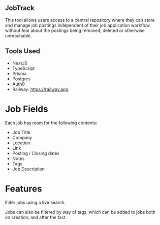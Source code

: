 ## JobTrack

This tool allows users access to a central repository where they can store and manage job postings independent of their job application workflow, without fear about the postings being removed, deleted or otherwise unreachable.

## Tools Used
 - NextJS
 - TypeScript
 - Prisma
 - Postgres
 - Auth0
 - Railway: https://railway.app

# Job Fields

Each job has room for the following contents:

 - Job Title
 - Company
 - Location
 - Link
 - Posting / Closing dates
 - Notes
 - Tags
 - Job Description

# Features

Filter jobs using a live search.

Jobs can also be filtered by way of tags, which can be added to jobs both on creation, and after the fact.


